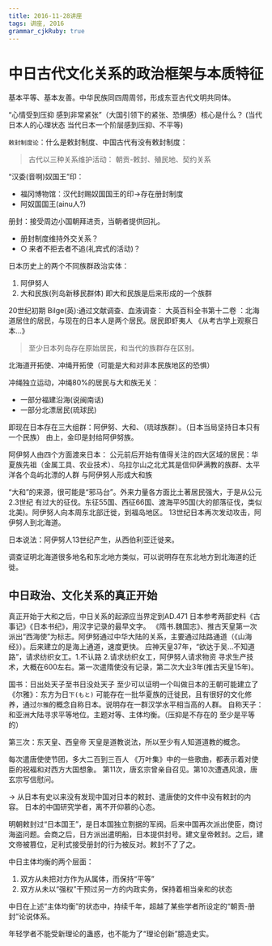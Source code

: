 ```yaml
---
title: 2016-11-28讲座 
tags: 讲座, 2016
grammar_cjkRuby: true
---
```


# 中日古代文化关系的政治框架与本质特征

基本平等、基本友善。中华民族同四周周邻，形成东亚古代文明共同体。

“心情受到压抑 感到非常紧张”（大国引领下的紧张、恐惧感）核心是什么？
(当代日本人的心理状态 当代日本一个阶层感到压抑、不平等)

`敕封制度论`：什么是敕封制度、中国古代有没有敕封制度：
> 古代以三种关系维护活动：
> 朝贡-敕封、殖民地、契约关系

“汉委(音啊)奴国王”印：
* 福冈博物馆：汉代封赐奴国国王的印->存在册封制度
* 阿奴国国王(ainu人?)

册封：接受周边小国朝拜进贡，当朝者提供回礼。

* 册封制度维持外交关系？
* ○ 来者不拒去者不追(礼宾式的活动)？

日本历史上的两个不同族群政治实体：
1. 阿伊努人
2. 大和民族(列岛新移民群体)
即大和民族是后来形成的一个族群

20世纪初期 Bilge(英):通过文献调查、血液调查：
大英百科全书第十二卷 ：北海道居住的居民，与现在的日本人是两个居民。居民即虾夷人
《从考古学上观察日本...》
> 至少日本列岛存在原始居民，和当代的族群存在区别。

北海道开拓使、冲绳开拓使（可能是大和对非本民族地区的恐惧）

冲绳独立运动，冲绳80%的居民与大和族无关：
* 一部分福建沿海(说闽南话)
* 一部分北漂居民(琉球民)

即现在日本存在三大组群：阿伊努、大和、（琉球族群）。（日本当局坚持日本只有一个民族）
由上，金印是封给阿伊努族。

阿伊努人由四个方面渡来日本：
公元前后开始有值得关注的四大区域的居民：华夏族先祖（金属工具、农业技术）、乌拉尔山之北尤其是信仰萨满教的族群、太平洋各个岛屿北漂的人群 与阿伊努人形成大和族

“大和”的来源，很可能是“邪马台”。外来力量各方面比土著居民强大，于是从公元2.3世纪 有过大的征伐。东征55国、西征66国、渡海平95国(大的部落征伐，类似北美)。阿伊努人向本周东北部迁徙，到福岛地区。
13世纪日本再次发动攻击，阿伊努人到北海道。

日本说法：阿伊努人13世纪产生，从西伯利亚迁徙来。

调查证明北海道很多地名和东北地方类似，可以说明存在东北地方到北海道的迁徙。

## 中日政治、文化关系的真正开始
真正开始于大和之后，中日关系的起源应当界定到AD.471
日本参考两部史料《古事记》《日本书纪》，用汉字记录的最早文字。
《隋书.魏国志》、推古天皇第一次派出“西海使”为标志。阿伊努通过中华大陆的关系，主要通过陆路通道（《山海经》）。后来建立的是海上通道，速度更快。
应神天皇37年，“欲达于吴...不知道路”，请求纺织女工。1.不认路 2.请求纺织女工，阿伊努人请求物资
寻求生产技术，大概在600左右。第一次遣隋使没有记录，第二次大业3年(推古天皇15年)。

国书：日出处天子至书日没处天子
至少可以证明一个叫做日本的王朝可能建立了
《尔雅》：东方为日`下(もと)`
可能存在一批华夏族的迁徙民，且有很好的文化修养，通过`尔雅`的概念自称日本。说明存在一群汉学水平相当高的人群。
自称天子：和亚洲大陆寻求平等地位。主题对等、主体均衡。（压抑是不存在的 至少是平等的）

第三次：东天皇、西皇帝
天皇是道教说法，所以至少有人知道道教的概念。

每次遣唐使使节团，多大二百到三百人
《万叶集》中的一些歌曲，都表示着对使臣的祝福和对西方大国想象。
第11次，唐玄宗曾亲自召见。第10次遭遇风浪，唐玄宗写信慰问。

-> 从日本有史以来没有发现中国对日本的敕封、遣唐使的文件中没有敕封的内容。
日本的中国研究学者，离不开仰慕的心态。

明朝敕封过“日本国王”，是日本国独立割据的军阀。后来中国再次派出使臣，商讨海盗问题。会商之后，日方派出遣明船，日本提供封号。建文皇帝敕封。之后，建文帝被篡位，足利式接受册封的行为被反对。敕封不了了之。

中日主体均衡的两个层面：
1. 双方从未把对方作为从属体，而保持“平等”
2. 双方从未以“强权”干预过另一方的内政实务，保持着相当亲和的状态

中日在上述“主体均衡”的状态中，持续千年，超越了某些学者所设定的“朝贡-册封”论说体系。

年轻学者不能受新理论的蛊惑，也不能为了“理论创新”臆造史实。

